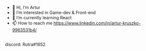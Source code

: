 - 👋 Hi, I’m Artur
- 👀 I’m interested in Game-dev & Front-end
- 🌱 I’m currently learning React
- 📫 How to reach me 
https://www.linkedin.com/in/artur-kruszko-9963531b4/
</br>
discord: Rutra#1652

<!---
Artcxier/Artcxier is a ✨ special ✨ repository because its `README.md` (this file) appears on your GitHub profile.
You can click the Preview link to take a look at your changes.
--->
